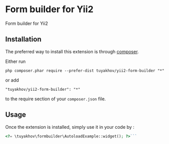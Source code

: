 Form builder for Yii2
=====================
Form builder for Yii2

Installation
------------

The preferred way to install this extension is through [composer](http://getcomposer.org/download/).

Either run

```
php composer.phar require --prefer-dist tuyakhov/yii2-form-builder "*"
```

or add

```
"tuyakhov/yii2-form-builder": "*"
```

to the require section of your `composer.json` file.


Usage
-----

Once the extension is installed, simply use it in your code by  :

```php
<?= \tuyakhov\formbuilder\AutoloadExample::widget(); ?>```